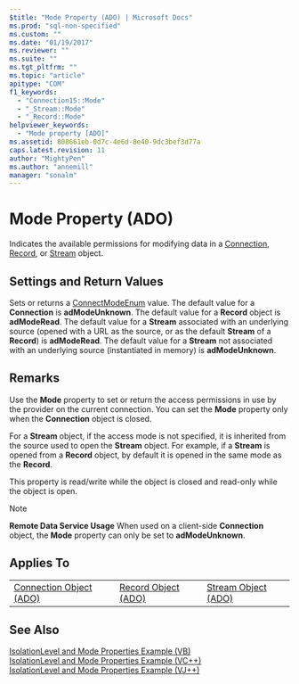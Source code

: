 ```yaml
---
$title: "Mode Property (ADO) | Microsoft Docs"
ms.prod: "sql-non-specified"
ms.custom: ""
ms.date: "01/19/2017"
ms.reviewer: ""
ms.suite: ""
ms.tgt_pltfrm: ""
ms.topic: "article"
apitype: "COM"
f1_keywords: 
  - "Connection15::Mode"
  - "_Stream::Mode"
  - "_Record::Mode"
helpviewer_keywords: 
  - "Mode property [ADO]"
ms.assetid: 808661eb-0d7c-4e6d-8e40-9dc3bef3d77a
caps.latest.revision: 11
author: "MightyPen"
ms.author: "annemill"
manager: "sonalm"
---
```

# Mode Property (ADO)
Indicates the available permissions for modifying data in a [Connection](../../../ado/reference/ado-api/connection-object-ado.md), [Record](../../../ado/reference/ado-api/record-object-ado.md), or [Stream](../../../ado/reference/ado-api/stream-object-ado.md) object.  
  
## Settings and Return Values  
 Sets or returns a [ConnectModeEnum](../../../ado/reference/ado-api/connectmodeenum.md) value. The default value for a **Connection** is **adModeUnknown**. The default value for a **Record** object is **adModeRead**. The default value for a **Stream** associated with an underlying source (opened with a URL as the source, or as the default **Stream** of a **Record**) is **adModeRead**. The default value for a **Stream** not associated with an underlying source (instantiated in memory) is **adModeUnknown**.  
  
## Remarks  
 Use the **Mode** property to set or return the access permissions in use by the provider on the current connection. You can set the **Mode** property only when the **Connection** object is closed.  
  
 For a **Stream** object, if the access mode is not specified, it is inherited from the source used to open the **Stream** object. For example, if a **Stream** is opened from a **Record** object, by default it is opened in the same mode as the **Record**.  
  
 This property is read/write while the object is closed and read-only while the object is open.  
  
> [!NOTE]
>  **Remote Data Service Usage** When used on a client-side **Connection** object, the **Mode** property can only be set to **adModeUnknown**.  
  
## Applies To  
  
||||  
|-|-|-|  
|[Connection Object (ADO)](../../../ado/reference/ado-api/connection-object-ado.md)|[Record Object (ADO)](../../../ado/reference/ado-api/record-object-ado.md)|[Stream Object (ADO)](../../../ado/reference/ado-api/stream-object-ado.md)|  
  
## See Also  
 [IsolationLevel and Mode Properties Example (VB)](../../../ado/reference/ado-api/isolationlevel-and-mode-properties-example-vb.md)   
 [IsolationLevel and Mode Properties Example (VC++)](../../../ado/reference/ado-api/isolationlevel-and-mode-properties-example-vc.md)   
 [IsolationLevel and Mode Properties Example (VJ++)](../../../ado/reference/ado-api/isolationlevel-and-mode-properties-example-vj.md)